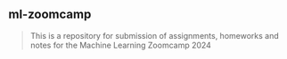 ## ml-zoomcamp ##

>This is a repository for submission of assignments, homeworks and notes for the Machine Learning Zoomcamp 2024
